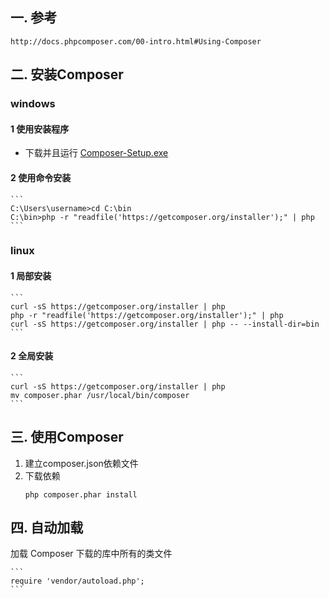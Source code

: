 ## 一. 参考
    http://docs.phpcomposer.com/00-intro.html#Using-Composer
    
  
## 二. 安装Composer 

### windows
#### 1 使用安装程序
 - 下载并且运行 [Composer-Setup.exe](https://getcomposer.org/Composer-Setup.exe '下载composer')

#### 2 使用命令安装    

    ```
    C:\Users\username>cd C:\bin
    C:\bin>php -r "readfile('https://getcomposer.org/installer');" | php
    ```
    
    
### linux

#### 1 局部安装

    ```
    curl -sS https://getcomposer.org/installer | php
    php -r "readfile('https://getcomposer.org/installer');" | php
    curl -sS https://getcomposer.org/installer | php -- --install-dir=bin
    ```
 
#### 2 全局安装

    ```
    curl -sS https://getcomposer.org/installer | php
    mv composer.phar /usr/local/bin/composer
    ```
    


## 三. 使用Composer
 1. 建立composer.json依赖文件
 2. 下载依赖
    ```
    php composer.phar install
    ```

## 四. 自动加载
加载 Composer 下载的库中所有的类文件

    ```
    require 'vendor/autoload.php';
    ```

